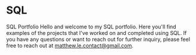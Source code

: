 # SQL
SQL Portfolio
Hello and welcome to my SQL portfolio. Here you'll find examples of the projects that I've worked on and completed using SQL. If you have any questions or want to reach out for further inquiry, please feel free to reach out at matthew.le.contact@gmail.com.
